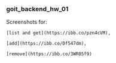 ### goit_backend_hw_01

Screenshots for:

    [list and get](https://ibb.co/pzn4cVM),

    [add](https://ibb.co/Df547dm),

    [remove](https://ibb.co/3WR05f9)
